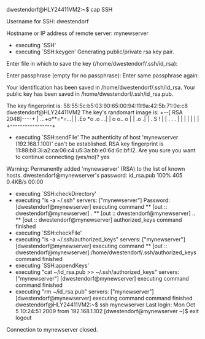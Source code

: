 dwestendorf@HLY24411VM2:~$ cap SSH

Username for SSH: dwestendorf

Hostname or IP address of remote server: mynewserver
  * executing `SSH'
  * executing `SSH:keygen'
Generating public/private rsa key pair.

Enter file in which to save the key (/home/dwestendorf/.ssh/id_rsa): 

Enter passphrase (empty for no passphrase): 
Enter same passphrase again: 

Your identification has been saved in /home/dwestendorf/.ssh/id_rsa.
Your public key has been saved in /home/dwestendorf/.ssh/id_rsa.pub.

The key fingerprint is:
58:55:5c:b5:03:90:65:00:94:11:9a:42:5b:71:0e:c8 dwestendorf@HLY24411VM2
The key's randomart image is:
+--[ RSA 2048]----+
|    ...+o**=*=...|
|    .Eo *o .o . .|
|     o o..     o |
|      .o        .|
|      . S  !     |
|   . .   .       |
|                 |
|                 |
|                 |
+-----------------+

  * executing `SSH:sendFile'
The authenticity of host 'mynewserver (192.168.1.100)' can't be established.
RSA key fingerprint is 11:88:b8:3i:a2:ca:06:c4:u5:3a:bb:e0:6d:6c:bf:l2.
Are you sure you want to continue connecting (yes/no)? yes

Warning: Permanently added 'mynewserver' (RSA) to the list of known hosts.
dwestendorf@mynewserver's password: 
id_rsa.pub                                    100%  405     0.4KB/s   00:00    
  * executing `SSH:checkDirectory'
  * executing "ls -a ~/.ssh"
    servers: ["mynewserver"]
Password: 
    [dwestendorf@mynewserver] executing command
 ** [out :: dwestendorf@mynewserver] .
 ** [out :: dwestendorf@mynewserver] ..
 ** [out :: dwestendorf@mynewserver] authorized_keys
    command finished
  * executing `SSH:checkFile'
  * executing "ls -a ~/.ssh/authorized_keys"
    servers: ["mynewserver"]
    [dwestendorf@mynewserver] executing command
 ** [out :: dwestendorf@mynewserver] /home/dwestendorf/.ssh/authorized_keys
    command finished
  * executing `SSH:appendKeys'
  * executing "cat ~/id_rsa.pub >> ~/.ssh/authorized_keys"
    servers: ["mynewserver"]
    [dwestendorf@mynewserver] executing command
    command finished
  * executing "rm ~/id_rsa.pub"
    servers: ["mynewserver"]
    [dwestendorf@mynewserver] executing command
    command finished
dwestendorf@HLY24411VM2:~$ ssh mynewserver
Last login: Mon Oct  5 10:24:51 2009 from 192.168.1.102
[dwestendorf@mynewserver ~]$ exit
logout

Connection to mynewserver closed.
